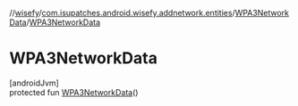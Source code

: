 //[wisefy](../../../index.md)/[com.isupatches.android.wisefy.addnetwork.entities](../index.md)/[WPA3NetworkData](index.md)/[WPA3NetworkData](-w-p-a3-network-data.md)

# WPA3NetworkData

[androidJvm]\
protected fun [WPA3NetworkData](-w-p-a3-network-data.md)()
